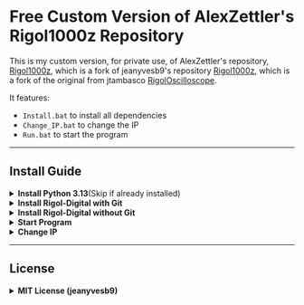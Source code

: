 # Free Custom Version of AlexZettler's Rigol1000z Repository

This is my custom version, for private use, of AlexZettler's repository, [Rigol1000z](https://github.com/AlexZettler/Rigol1000z), which is a fork of jeanyvesb9's repository [Rigol1000z](https://github.com/jeanyvesb9/Rigol1000z), which is a fork of the original from jtambasco [RigolOscilloscope](https://github.com/jtambasco/RigolOscilloscope).  

It features:  
- `Install.bat` to install all dependencies  
- `Change_IP.bat` to change the IP  
- `Run.bat` to start the program  
---


## Install Guide

<details>
  <summary><b>Install Python 3.13</b>(Skip if already installed)</summary>

  1. Install Python Version 3.13 from the [Microsoft Store](https://apps.microsoft.com/detail/9PNRBTZXMB4Z?hl=en-us&gl=AT&ocid=pdpshare) or download it from [Python.org](https://www.python.org/downloads/) or directly from [here](https://www.python.org/ftp/python/3.13.0/python-3.13.0.exe)
  2. Run the downloaded `.exe` file. 

</details>

<details>
  <summary><b>Install Rigol-Digital with Git</b></summary>
  

  1. Install Git (Skip if already installed)

  - Download Git from here: [https://git-scm.com/downloads/win](https://git-scm.com/downloads/win)  
  - Run the downloaded `.exe` file.  

  3. Choose a directory for the project (e.g., `C:\tools`).  
  4. Open a terminal in that directory:  
     - Right-click inside the folder -> **"Show more Options"** -> **"Open GIT Bash here"**.  
  5. Run the following command:  

     ```bash
     git clone https://github.com/KOFiblto/Rigol-Digital
     ```

  6. Run `Install.bat` and wait for the installation to complete.  

</details> 

<details>
  <summary><b>Install Rigol-Digital without Git</b></summary>

  1. Go to the Release Tab of this Github and search for the latest working release ([here](https://github.com/KOFiblto/Rigol-Digital/releases/tag/WORKING))
  2. Download the zip File
  3. Go into your Downloads, right-click the zip and click **"Extract All..."** and then **"Extract"**
  4. Choose a directory (Folder) for the project (e.g., `C:\tools`).  
  5. Go back to your Downloads folder, and copy the extracted Folder to the new Location 
  9. Run `Install.bat` and wait for the installation to complete.  

</details> 

<details> 
  <summary><b>Start Program</b></summary>

  1. Open the project folder.  
  2. Run `Run.bat`.  
  3. In the program, go to **Run → Run Module**.  

</details> 

<details> 
  <summary><b>Change IP</b></summary>

  1. Connect the oscilloscope to the network via a LAN cable.  
  2. Ensure your PC/Laptop is on the same network.  
  3. On the Oscilloscope, go to **Utility → EA Settings → LAN Settings → Config → Enable DHCP**.  
  4. Start `Change_IP.bat` and enter the oscilloscope's IP.  

</details>

---

## License

<details> 
  <summary><b>MIT License (jeanyvesb9)</b></summary>

  Copyright (c) for portions of the project are held by jtambasco, 2017 (original project creator).  
  All other copyrights (c) for the project are held by Jean Yves Beaucamp, 2019.  

  Permission is hereby granted, free of charge, to any person obtaining a copy  
  of this software and associated documentation files (the "Software"), to deal  
  in the Software without restriction, including without limitation the rights  
  to use, copy, modify, merge, publish, distribute, sublicense, and/or sell  
  copies of the Software, and to permit persons to whom the Software is  
  furnished to do so, subject to the following conditions:  

  The above copyright notice and this permission notice shall be included in all  
  copies or substantial portions of the Software.  

  THE SOFTWARE IS PROVIDED "AS IS", WITHOUT WARRANTY OF ANY KIND, EXPRESS OR IMPLIED,  
  INCLUDING BUT NOT LIMITED TO THE WARRANTIES OF MERCHANTABILITY, FITNESS FOR A PARTICULAR  
  PURPOSE AND NONINFRINGEMENT. IN NO EVENT SHALL THE AUTHORS OR COPYRIGHT HOLDERS BE  
  LIABLE FOR ANY CLAIM, DAMAGES OR OTHER LIABILITY, WHETHER IN AN ACTION OF CONTRACT,  
  TORT OR OTHERWISE, ARISING FROM, OUT OF OR IN CONNECTION WITH THE SOFTWARE OR THE  
  USE OR OTHER DEALINGS IN THE SOFTWARE.  

</details>
